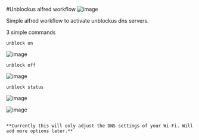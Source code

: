 #Unblockus alfred workflow
![image](https://raw.github.com/aXent/unblockusalfredworkflow/master/screenshot.png)

Simple alfred workflow to activate unblockus dns servers.

3 simple commands

<code>unblock on</code>

![image](https://raw.github.com/aXent/unblockusalfredworkflow/master/screenshot1.png)

<code>unblock off</code>

![image](https://raw.github.com/aXent/unblockusalfredworkflow/master/screenshot2.png)

<code>unblock status</code></pre>

![image](https://raw.github.com/aXent/unblockusalfredworkflow/master/screenshot3.png)

![image](https://raw.github.com/aXent/unblockusalfredworkflow/master/screenshot4.png)

~~~~

**Currently this will only adjust the DNS settings of your Wi-Fi. Will add more options later.**